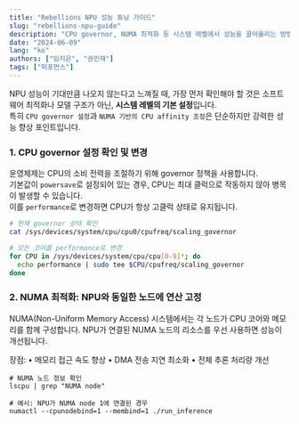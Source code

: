 ```yaml
---
title: "Rebellions NPU 성능 튜닝 가이드"
slug: "rebellions-npu-guide"
description: "CPU governor, NUMA 최적화 등 시스템 레벨에서 성능을 끌어올리는 방법"
date: "2024-06-09"
lang: "ko"
authors: ["임지은", "권민재"]
tags: ["퍼포먼스"]
---
```


NPU 성능이 기대만큼 나오지 않는다고 느껴질 때, 가장 먼저 확인해야 할 것은 소프트웨어 최적화나 모델 구조가 아닌, **시스템 레벨의 기본 설정**입니다.  
특히 `CPU governor 설정`과 `NUMA 기반의 CPU affinity 조정`은 단순하지만 강력한 성능 향상 포인트입니다.

### 1. CPU governor 설정 확인 및 변경

운영체제는 CPU의 소비 전력을 조절하기 위해 governor 정책을 사용합니다.  
기본값이 `powersave`로 설정되어 있는 경우, CPU는 최대 클럭으로 작동하지 않아 병목이 발생할 수 있습니다.  
이를 `performance`로 변경하면 CPU가 항상 고클럭 상태로 유지됩니다.

```bash
# 현재 governor 상태 확인
cat /sys/devices/system/cpu/cpu0/cpufreq/scaling_governor

# 모든 코어를 performance로 변경
for CPU in /sys/devices/system/cpu/cpu[0-9]*; do
  echo performance | sudo tee $CPU/cpufreq/scaling_governor
done
```

### 2. NUMA 최적화: NPU와 동일한 노드에 연산 고정

NUMA(Non-Uniform Memory Access) 시스템에서는 각 노드가 CPU 코어와 메모리를 함께 구성합니다.
NPU가 연결된 NUMA 노드의 리소스를 우선 사용하면 성능이 개선됩니다.

장점:
 • 메모리 접근 속도 향상
 • DMA 전송 지연 최소화
 • 전체 추론 처리량 개선

 ```
 # NUMA 노드 정보 확인
lscpu | grep "NUMA node"

# 예시: NPU가 NUMA node 1에 연결된 경우
numactl --cpunodebind=1 --membind=1 ./run_inference
```